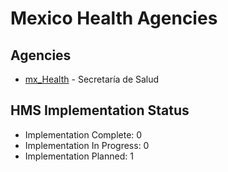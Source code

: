 # Mexico Health Agencies

## Agencies

- [mx_Health](mx_Health/index.md) - Secretaría de Salud

## HMS Implementation Status

- Implementation Complete: 0
- Implementation In Progress: 0
- Implementation Planned: 1

